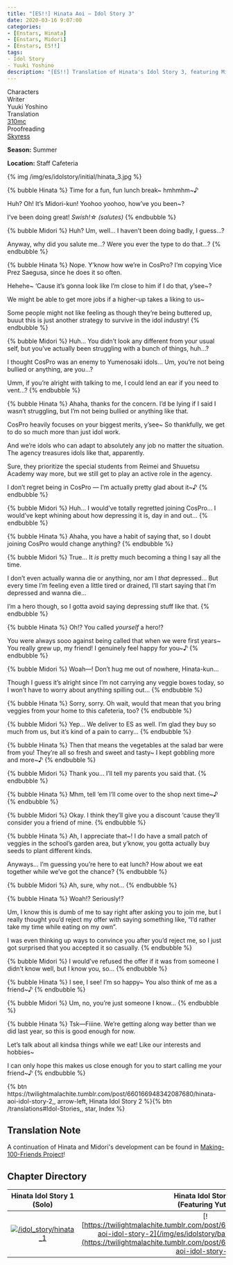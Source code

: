 ```yaml
---
title: "[ES!!] Hinata Aoi – Idol Story 3"
date: 2020-03-16 9:07:00
categories:
- [Enstars, Hinata]
- [Enstars, Midori]
- [Enstars, ES!!]
tags:
- Idol Story
- Yuuki Yoshino
description: "[ES!!] Translation of Hinata's Idol Story 3, featuring Midori."
---
```

<div class="three-wrapper" style="--storyColor:#965e7d;--storyColor-rgb:150,94,125;--storyColor-h:326.8;--storyColor-s: 23%;--storyColor-l:47.8%;">
    <div class="info-area">
        <div class="info">
            <div class="info-item characters">
                <div class="label">
                    Characters
                </div>
                <div class="value">
								<a href="/categories/Enstars/Hinata" character="Hinata"></a>
                <a href="/categories/Enstars/Midori" character="Midori"></a>
                </div>
            </div>
            <div class="info-item one">
                <div class="label">
                    Writer
                </div>
                <div class="value">
                    Yuuki Yoshino
                </div>
            </div>
            <div class="info-item two">
                <div class="label">
                    Translation
                </div>
                <div class="value">
                    <a href="/about">310mc</a>
                </div>
            </div>
            <div class="info-item three">
                <div class="label">
                   Proofreading
                </div>
                <div class="value">
                    <a href="https://twitter.com/skyress_tl">Skyress</a>
                </div>
            </div>
        </div>
    </div>
</div>

<!-- more -->
<div class="msr-season summer">
    <p><span><b>Season:</b> Summer</span></p>
</div>

<div class="msr-location">
    <p><span><b>Location:</b> Staff Cafeteria</span></p>
</div>

{% img /img/es/idolstory/initial/hinata_3.jpg %}

{% bubble Hinata %}
Time for a fun, fun lunch break~ hmhmhm~♪

Huh? Oh! It’s Midori-kun! Yoohoo yoohoo, how’ve you been~?

I’ve been doing great! *Swish!☆ <th>(salutes)</th>*
{% endbubble %}

{% bubble Midori %}
Huh? Um, well... I haven’t been doing badly, I guess...?

Anyway, why did you salute me...? Were you ever the type to do that...?
{% endbubble %}

{% bubble Hinata %}
Nope. Y’know how we’re in CosPro? I’m copying Vice Prez Saegusa, since he does it so often.

Hehehe~ ‘Cause it’s gonna look like I’m close to him if I do that, y’see~?

We might be able to get more jobs if a higher-up takes a liking to us~

Some people might not like feeling as though they’re being buttered up, buuut this is just another strategy to survive in the idol industry!
{% endbubble %}

{% bubble Midori %}
Huh... You didn’t look any different from your usual self, but you’ve actually been struggling with a bunch of things, huh...?

I thought CosPro was an enemy to Yumenosaki idols... Um, you’re not being bullied or anything, are you...?

Umm, if you’re alright with talking to me, I could lend an ear if you need to vent...?
{% endbubble %}

{% bubble Hinata %}
Ahaha, thanks for the concern. I’d be lying if I said I wasn’t struggling, but I’m not being bullied or anything like that.

CosPro heavily focuses on your biggest merits, y’see~ So thankfully, we get to do so much more than just idol work.

And we’re idols who can adapt to absolutely any job no matter the situation. The agency treasures idols like that, apparently.

Sure, they prioritize the special students from Reimei and Shuuetsu Academy way more, but we still get to play an active role in the agency.

I don’t regret being in CosPro — I’m actually pretty glad about it~♪
{% endbubble %}

{% bubble Midori %}
Huh... I would’ve totally regretted joining CosPro... I would’ve kept whining about how depressing it is, day in and out...
{% endbubble %}

{% bubble Hinata %}
Ahaha, you have a habit of saying that, so I doubt joining CosPro would change anything?
{% endbubble %}

{% bubble Midori %}
True... It *is* pretty much becoming a thing I say all the time.

I don’t even actually wanna die or anything, nor am I *that* depressed... But every time I’m feeling even a little tired or drained, I’ll start saying that I’m depressed and wanna die...

I’m a hero though, so I gotta avoid saying depressing stuff like that.
{% endbubble %}

{% bubble Hinata %}
Oh!? You called *yourself* a hero!?

You were always sooo against being called that when we were first years~ You really grew up, my friend! I genuinely feel happy for you~♪
{% endbubble %}

{% bubble Midori %}
Woah—! Don’t hug me out of nowhere, Hinata-kun...

Though I guess it’s alright since I’m not carrying any veggie boxes today, so I won’t have to worry about anything spilling out...
{% endbubble %}

{% bubble Hinata %}
Sorry, sorry. Oh wait, would that mean that you bring veggies from your home to this cafeteria, too?
{% endbubble %}

{% bubble Midori %}
Yep... We deliver to ES as well. I’m glad they buy so much from us, but it’s kind of a pain to carry...
{% endbubble %}

{% bubble Hinata %}
Then that means the vegetables at the salad bar were from you! They’re all so fresh and sweet and tasty~ I kept gobbling more and more~♪
{% endbubble %}

{% bubble Midori %}
Thank you... I’ll tell my parents you said that.
{% endbubble %}

{% bubble Hinata %}
Mhm, tell ‘em I’ll come over to the shop next time~♪
{% endbubble %}

{% bubble Midori %}
Okay. I think they’ll give you a discount ‘cause they’ll consider you a friend of mine.
{% endbubble %}

{% bubble Hinata %}
Ah, I appreciate that~! I do have a small patch of veggies in the school’s garden area, but y’know, you gotta actually buy seeds to plant different kinds.

Anyways... I’m guessing you’re here to eat lunch? How about we eat together while we’ve got the chance?
{% endbubble %}

{% bubble Midori %}
Ah, sure, why not...
{% endbubble %}

{% bubble Hinata %}
Woah!? Seriously!?

Um, I know this is dumb of me to say right after asking you to join me, but I really thought you’d reject my offer with saying something like, “I’d rather take my time while eating on my own”.

I was even thinking up ways to convince you after you’d reject me, so I just got surprised that you accepted it so casually.
{% endbubble %}

{% bubble Midori %}
I would’ve refused the offer if it was from someone I didn’t know well, but I know you, so...
{% endbubble %}

{% bubble Hinata %}
I see, I see! I’m so happy~ You also think of me as a friend~♪
{% endbubble %}

{% bubble Midori %}
Um, no, you’re just someone I know...
{% endbubble %}

{% bubble Hinata %}
Tsk—Fiiine. We’re getting along way better than we did last year, so this is good enough for now.

Let’s talk about all kindsa things while we eat! Like our interests and hobbies~

I can only hope this makes us close enough for you to start calling me your friend~♪
{% endbubble %}

<div toc>{% btn https://twilightmalachite.tumblr.com/post/660166948342087680/hinata-aoi-idol-story-2,, arrow-left, Hinata Idol Story 2 %}{% btn /translations#Idol-Stories,, star, Index %}</div>

## Translation Note

A continuation of Hinata and Midori's development can be found in <a href="/making_100_friends_project" target="_blank">Making-100-Friends Project</a>!

## Chapter Directory
Hinata Idol Story 1<br>(Solo)|Hinata Idol Story 2<br>(Featuring Yuta)|Hinata Idol Story 3<br>(Featuring Midori)
:-:|:-:|:-:
[![/idol_story/hinata_1](/img/es/idolstory/banner/hinataidolstory1.jpg)](/idol_story/hinata_1)|[![https://twilightmalachite.tumblr.com/post/660166948342087680/hinata-aoi-idol-story-2](/img/es/idolstory/banner/hinataidolstory2.jpg)](https://twilightmalachite.tumblr.com/post/660166948342087680/hinata-aoi-idol-story-2)|[![/idol_story/hinata_3](/img/es/idolstory/banner/hinataidolstory3.jpg)](/idol_story/hinata_3)
